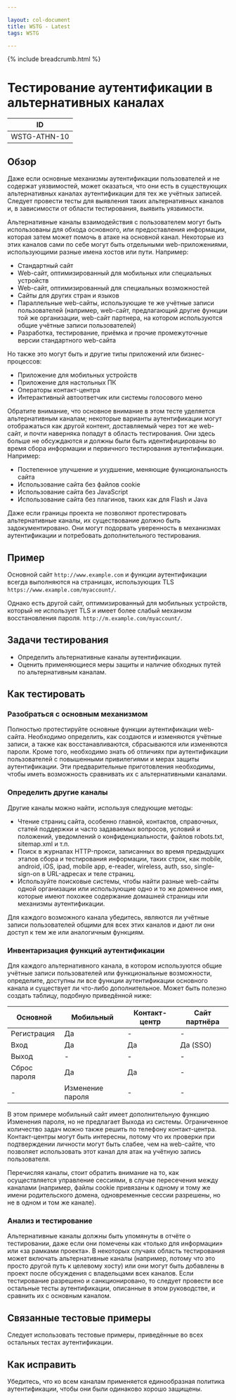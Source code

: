 ```yaml
---

layout: col-document
title: WSTG - Latest
tags: WSTG

---
```


{% include breadcrumb.html %}
# Тестирование аутентификации в альтернативных каналах

|ID          |
|------------|
|WSTG-ATHN-10|

## Обзор

Даже если основные механизмы аутентификации пользователей и не содержат уязвимостей, может оказаться, что они есть в существующих альтернативных каналах аутентификации для тех же учётных записей. Следует провести тесты для выявления таких альтернативных каналов и, в зависимости от области тестирования, выявить уязвимости.

Альтернативные каналы взаимодействия с пользователем могут быть использованы для обхода основного, или предоставления информации, которая затем может помочь в атаке на основной канал. Некоторые из этих каналов сами по себе могут быть отдельными web-приложениями, использующими разные имена хостов или пути. Например:

- Стандартный сайт
- Web-сайт, оптимизированный для мобильных или специальных устройств
- Web-сайт, оптимизированный для специальных возможностей
- Сайты для других стран и языков
- Параллельные web-сайты, использующие те же учётные записи пользователей (например, web-сайт, предлагающий другие функции той же организации, web-сайт партнера, на котором используются общие учётные записи пользователей)
- Разработка, тестирование, приёмка и прочие промежуточные версии стандартного web-сайта

Но также это могут быть и другие типы приложений или бизнес-процессов:

- Приложение для мобильных устройств
- Приложение для настольных ПК
- Операторы контакт-центра
- Интерактивный автоответчик или системы голосового меню

Обратите внимание, что основное внимание в этом тесте уделяется альтернативным каналам; некоторые варианты аутентификации могут отображаться как другой контент, доставляемый через тот же web-сайт, и почти наверняка попадут в область тестирования. Они здесь больше не обсуждаются и должны были быть идентифицированы во время сбора информации и первичного тестирования аутентификации. Например:

- Постепенное улучшение и ухудшение, меняющие функциональность сайта
- Использование сайта без файлов cookie
- Использование сайта без JavaScript
- Использование сайта без плагинов, таких как для Flash и Java

Даже если границы проекта не позволяют протестировать альтернативные каналы, их существование должно быть задокументировано. Они могут подорвать уверенность в механизмах аутентификации и потребовать дополнительного тестирования.

## Пример

Основной сайт `http://www.example.com` и функции аутентификации всегда выполняются на страницах, использующих TLS `https://www.example.com/myaccount/`.

Однако есть другой сайт, оптимизированный для мобильных устройств, который не использует TLS и имеет более слабый механизм восстановления пароля. `http://m.example.com/myaccount/`.

## Задачи тестирования

- Определить альтернативные каналы аутентификации.
- Оценить применяющиеся меры защиты и наличие обходных путей по альтернативным каналам.

## Как тестировать

### Разобраться с основным механизмом

Полностью протестируйте основные функции аутентификации web-сайта. Необходимо определить, как создаются и изменяются учётные записи, а также как восстанавливаются, сбрасываются или изменяются пароли. Кроме того, необходимо знать об отличиях при аутентификации пользователей с повышенными привилегиями и мерах защиты аутентификации. Эти предварительные приготовления необходимы, чтобы иметь возможность сравнивать их с альтернативными каналами.

### Определить другие каналы

Другие каналы можно найти, используя следующие методы:

- Чтение страниц сайта, особенно главной, контактов, справочных, статей поддержки и часто задаваемых вопросов, условий и положений, уведомлений о конфиденциальности, файлов robots.txt, sitemap.xml и т.п.
- Поиск в журналах HTTP-прокси, записанных во время предыдущих этапов сбора и тестирования информации, таких строк, как mobile, android, iOS, ipad, mobile app, e-reader, wireless, auth, sso, single-sign-on в URL-адресах и теле страниц.
- Используйте поисковые системы, чтобы найти разные web-сайты одной организации или использующие одно и то же доменное имя, которые имеют похожее содержание домашней страницы или механизмы аутентификации.

Для каждого возможного канала убедитесь, являются ли учётные записи пользователей общими для всех этих каналов и дают ли они доступ к тем же или аналогичным функциям.

### Инвентаризация функций аутентификации

Для каждого альтернативного канала, в котором используются общие учётные записи пользователей или функциональные возможности, определите, доступны ли все функции аутентификации основного канала и существует ли что-либо дополнительное. Может быть полезно создать таблицу, подобную приведённой ниже:

  | Основной | Мобильный | Контакт-центр | Сайт партнёра |
  |---------|---------|--------------|-----------------|
  | Регистрация| Да     |     -        |       -         |
  | Вход  | Да     |    Да       |    Да (SSO)     |
  | Выход |   -     |     -        |       -         |
  |Сброс пароля |   Да  |   Да   |       -         |
  | -       | Изменение пароля |   -  |       -         |

В этом примере мобильный сайт имеет дополнительную функцию Изменения пароля, но не предлагает Выхода из системы. Ограниченное количество задач можно также решить по телефону контакт-центра. Контакт-центры могут быть интересны, потому что их проверки при подтверждении личности могут быть слабее, чем на web-сайте, что позволяет использовать этот канал для атак на учётную запись пользователя.

Перечисляя каналы, стоит обратить внимание на то, как осуществляется управление сессиями, в случае пересечения между каналами (например, файлы cookie привязаны к одному и тому же имени родительского домена, одновременные сессии разрешены, но не в одном и том же канале).

### Анализ и тестирование

Альтернативные каналы должны быть упомянуты в отчёте о тестировании, даже если они помечены как «только для информации» или «за рамками проекта». В некоторых случаях область тестирования может включать альтернативные каналы (например, потому что это просто другой путь к целевому хосту) или они могут быть добавлены в проект после обсуждения с владельцами всех каналов. Если тестирование разрешено и санкционировано, то следует провести все остальные тесты аутентификации, описанные в этом руководстве, и сравнить их с основным каналом.

## Связанные тестовые примеры

Следует использовать тестовые примеры, приведённые во всех остальных тестах аутентификации.

## Как исправить

Убедитесь, что ко всем каналам применяется единообразная политика аутентификации, чтобы они были одинаково хорошо защищены.
